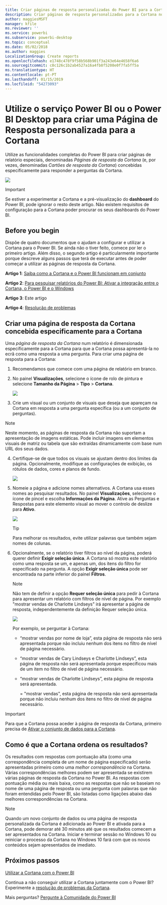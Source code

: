 ```yaml
---
title: Criar páginas de resposta personalizadas do Power BI para a Cortana
description: Criar páginas de resposta personalizadas para a Cortana no Power BI
author: maggiesMSFT
manager: kfile
ms.reviewer: ''
ms.service: powerbi
ms.subservice: powerbi-desktop
ms.topic: conceptual
ms.date: 05/02/2018
ms.author: maggies
LocalizationGroup: Create reports
ms.openlocfilehash: e1748c478f9f58b568b901f3a243e64e4658f6a6
ms.sourcegitcommit: c8c126c1b2ab4527a16a4fb8f5208e0f7fa5ff5a
ms.translationtype: HT
ms.contentlocale: pt-PT
ms.lasthandoff: 01/15/2019
ms.locfileid: "54273093"
---
```

# <a name="use-power-bi-service-or-power-bi-desktop-to-create-a-custom-answer-page-for-cortana"></a>Utilize o serviço Power BI ou o Power BI Desktop para criar uma Página de Resposta personalizada para a Cortana
Utilize as funcionalidades completas do Power BI para criar páginas de relatório especiais, denominadas *Páginas de resposta da Cortana* (e, por vezes, denominadas *Cartões de resposta da Cortana*) concebidas especificamente para responder a perguntas da Cortana.

![](media/service-cortana-answer-cards/power-bi-cortana.png)

> [!IMPORTANT]
> Se estiver a experimentar a Cortana e a pré-visualização do **dashboard** do Power BI, pode ignorar o resto deste artigo. Não existem requisitos de configuração para a Cortana poder procurar os seus dashboards do Power BI.
> 
> 

## <a name="before-you-begin"></a>Before you begin
Dispõe de quatro documentos que o ajudam a configurar e utilizar a Cortana para o Power BI. Se ainda não o tiver feito, comece por ler o primeiro artigo. Além disso, o segundo artigo é particularmente importante porque descreve alguns passos que terá de executar antes de poder começar a utilizar as páginas de resposta da Cortana.

**Artigo 1**: [Saiba como a Cortana e o Power BI funcionam em conjunto](service-cortana-intro.md)

**Artigo 2**: [Para pesquisar relatórios do Power BI: Ativar a integração entre o Cortana, o Power BI e o Windows](service-cortana-enable.md)

**Artigo 3**: Este artigo

**Artigo 4**: [Resolução de problemas](service-cortana-troubleshoot.md)

## <a name="create-a-cortana-answer-page-designed-specifically-for-cortana"></a>Criar uma página de resposta da Cortana concebida especificamente para a Cortana
Uma *página de resposta da Cortana* num relatório é dimensionada especificamente para a Cortana para que a Cortana possa apresentá-la no ecrã como uma resposta a uma pergunta. Para criar uma página de resposta para a Cortana:

1. Recomendamos que comece com uma página de relatório em branco.
2. No painel **Visualizações**, selecione o ícone de rolo de pintura e selecione **Tamanho da Página** > **Tipo** > **Cortana**.
   
    ![](media/service-cortana-answer-cards/pbi-cortana-page-size-new.png)
3. Crie um visual ou um conjunto de visuais que deseja que apareçam na Cortana em resposta a uma pergunta específica (ou a um conjunto de perguntas).

> [!NOTE]
> Neste momento, as páginas de resposta da Cortana não suportam a apresentação de imagens estáticas. Pode incluir imagens em elementos visuais de matriz ou tabela que são extraídas dinamicamente com base num URL dos seus dados. 
> 
> 

4. Certifique-se de que todos os visuais se ajustam dentro dos limites da página. Opcionalmente, modifique as configurações de exibição, os rótulos de dados, cores e planos de fundo.  
   
    ![](media/service-cortana-answer-cards/pbi_cortana_modify-new.png)
5. Nomeie a página e adicione nomes alternativos. A Cortana usa esses nomes ao pesquisar resultados. No painel **Visualizações**, selecione o ícone de pincel e escolha **Informações da Página**. Ative as Perguntas e Respostas para este elemento visual ao mover o controlo de deslize para **Ativo**.
   
    ![](media/service-cortana-answer-cards/pbi_cortana_names-newer.png)
   
   > [!TIP]
   > Para melhorar os resultados, evite utilizar palavras que também sejam nomes de colunas.
   > 
   > 
6. Opcionalmente, se o relatório tiver filtros ao nível da página, poderá querer definir **Exigir seleção única**. A Cortana só mostra este relatório como uma resposta se um, e apenas um, dos itens do filtro for especificado na pergunta. A opção **Exigir seleção única** pode ser encontrada na parte inferior do painel **Filtros**.
   
   > [!NOTE]
   > Não tem de definir a opção **Requer seleção única** para pedir à Cortana para apresentar um relatório com filtros de nível de página. Por exemplo "mostrar vendas de Charlotte Lindseys" irá apresentar a página de resposta, independentemente da definição Requer seleção única.
   > 
   > 
   
     ![](media/service-cortana-answer-cards/pbi-cortana-single-selection-new.png)
   
      Por exemplo, se perguntar à Cortana:
   
   * “mostrar vendas por nome de loja”, esta página de resposta não será apresentada porque não incluiu nenhum dos itens no filtro de nível de página necessário.
   * “mostrar vendas de Cary Lindseys e Charlotte Lindseys”, esta página de resposta não será apresentada porque especificou mais de um item no filtro de nível de página necessário.
   * “mostrar vendas de Charlotte Lindseys”, esta página de resposta será apresentada.
     
     = "mostrar vendas", esta página de resposta não será apresentada porque não incluiu nenhum dos itens no filtro de nível de página necessário.

> [!IMPORTANT]
> Para que a Cortana possa aceder à página de resposta da Cortana, primeiro precisa de [Ativar o conjunto de dados para a Cortana](service-cortana-enable.md).
> 
> 

## <a name="how-does-cortana-order-the-results"></a>Como é que a Cortana ordena os resultados?
Os resultados com respostas com pontuação alta (como uma correspondência completa de um nome de página especificado) serão apresentadas primeiro como uma *melhor correspondência* na Cortana. Várias correspondências melhores podem ser apresentada se existirem várias páginas de resposta da Cortana no Power BI. As respostas com pontuação média ou mais baixa, como as respostas que não se baseiam no nome de uma página de resposta ou uma pergunta com palavras que não foram entendidas pelo Power BI, são listadas como ligações abaixo das melhores correspondências na Cortana.

> [!NOTE]
> Quando um novo conjunto de dados ou uma página de resposta personalizada da Cortana é adicionada ao Power BI e ativada para a Cortana, pode demorar até 30 minutos até que os resultados comecem a ser apresentados na Cortana. Iniciar e terminar sessão no Windows 10 ou reiniciar o processo da Cortana no Windows 10 fará com que os novos conteúdos sejam apresentados de imediato.
> 
> 

## <a name="next-steps"></a>Próximos passos
[Utilizar a Cortana com o Power BI](service-cortana-intro.md)

Continua a não conseguir utilizar a Cortana juntamente com o Power BI?  Experimente a [resolução de problemas da Cortana](service-cortana-troubleshoot.md).

Mais perguntas? [Pergunte à Comunidade do Power BI](http://community.powerbi.com/)


